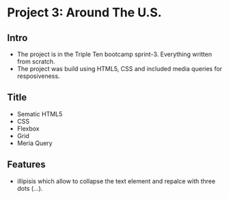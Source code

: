 # Project 3: Around The U.S.

## Intro

- The project is in the Triple Ten bootcamp sprint-3. Everything written from scratch.
- The project was build using HTML5, CSS and included media queries for resposiveness.

## Title

- Sematic HTML5
- CSS
- Flexbox
- Grid
- Meria Query

## Features

- illipisis which allow to collapse the text element and repalce with three dots (...).
